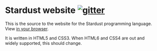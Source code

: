 # Stardust website [![gitter](https://badges.gitter.im/Join%20Chat.svg)](https://gitter.im/StardustPL/StardustPL.GitHub.IO?utm_source=badge&utm_medium=badge&utm_campaign=pr-badge&utm_content=badge)
This is the source to the website for the Stardust programming language.
View [in your browser](https://StardustPL.GitHub.IO/).

It is written in HTML5 and CSS3.
When HTML6 and CSS4 are out and widely supported, this should change.
